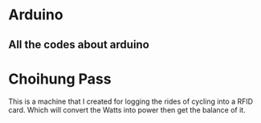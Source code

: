 # Arduino
All the codes about arduino
-------------------------------------
# Choihung Pass
This is a machine that I created for logging the rides of cycling into a RFID card.
Which will convert the Watts into power then get the balance of it.
